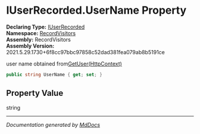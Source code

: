 ﻿<!--  
  <auto-generated>   
    The contents of this file were generated by a tool.  
    Changes to this file may be list if the file is regenerated  
  </auto-generated>   
-->

# IUserRecorded.UserName Property

**Declaring Type:** [IUserRecorded](../index.md)  
**Namespace:** [RecordVisitors](../../index.md)  
**Assembly:** RecordVisitors  
**Assembly Version:** 2021.5.29.1730+6f8cc97bbc97858c52dad381fea079ab8b5191ce

user name obtained from[GetUser(HttpContext)](../../IRecordVisitorFunctions/methods/GetUser.md)

```csharp
public string UserName { get; set; }
```

## Property Value

string

___

*Documentation generated by [MdDocs](https://github.com/ap0llo/mddocs)*
